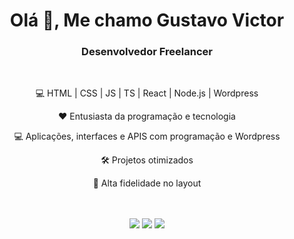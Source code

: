 <h1 align="center">Olá 🖖, Me chamo Gustavo Victor</h1>
<h3 align="center">Desenvolvedor Freelancer</h3>

<br/>
 <!--<p align="center">🎯 My goal is to become a fullstack web developer</p>-->
 <p align="center">💻 HTML | CSS | JS | TS | React | Node.js | Wordpress</p>
 <p align="center">❤️ Entusiasta da programação e tecnologia</p>
 <p align="center">💻 Aplicações, interfaces e APIS com programação e Wordpress</p>
 <p align="center">🛠 Projetos otimizados</p>
 <p align="center">🎨 Alta fidelidade no layout</p>
<br/>

<!--
<div align="center" class="profile-data">
  <a href="https://github.com/Gustavo-Victor">
  <img height="180em" src="https://github-readme-stats.vercel.app/api?username=Gustavo-Victor&show_icons=true&theme=tokyonight&include_all_commits=true&count_private=true"/>
  <img height="180em" src="https://github-readme-stats.vercel.app/api/top-langs/?username=Gustavo-Victor&layout=compact&langs_count=7&theme=tokyonight"/>
</div>
  
 <div align="center" class="languages">
  <br/>
  <img align="center" alt="JavaScript" title="JavaScript" height="30" width="40" src="https://raw.githubusercontent.com/devicons/devicon/master/icons/javascript/javascript-plain.svg" />
  <img align="center" alt="TypeScript" title="TypeScript" height="30" title="TypeScript" width="40" src="https://raw.githubusercontent.com/devicons/devicon/master/icons/typescript/typescript-plain.svg" />
  <img align="center" alt="React" title="React" height="30"  width="40" src="https://raw.githubusercontent.com/devicons/devicon/master/icons/react/react-original.svg" />
  <img align="center" alt="HTML" title="HTML" height="30" width="40" src="https://raw.githubusercontent.com/devicons/devicon/master/icons/html5/html5-original.svg" />
  <img align="center" alt="CSS" title="CSS" height="30" width="40" src="https://raw.githubusercontent.com/devicons/devicon/master/icons/css3/css3-original.svg" />
  <img align="center" alt="Sass" title="Sass" height="30" width="40" src="https://raw.githubusercontent.com/devicons/devicon/master/icons/sass/sass-original.svg" />
  <img align="center" alt="Bootstrap" title="Bootstrap" height="30" width="40" src="https://raw.githubusercontent.com/devicons/devicon/master/icons/bootstrap/bootstrap-original.svg" />  
   <img align="center" alt="PHP" title="PHP" height="30" width="40" src="https://raw.githubusercontent.com/devicons/devicon/master/icons/php/php-original.svg" />  
</div>
-->
  
 <div align="center" class="social-media">
   <br/>
  <!--<a href="https://www.instagram.com/gustav0_vbs/" target="_blank"><img src="https://img.shields.io/badge/-Instagram-%23E4405F?style=for-the-badge&logo=instagram&logoColor=white" target="_blank"></a>-->
 	<!--<a href="https://twitter.com/GustavoVictorBS" target="_blank"><img src="https://img.shields.io/badge/Twitter-9146FF?style=for-the-badge&logo=twitter&logoColor=white" target="_blank"></a>-->
  <a href = "mailto:gustavovbs270@gmail.com" target="_blank"><img src="https://img.shields.io/badge/-Gmail-%4453311?style=for-the-badge&logo=gmail&logoColor=white"></a>
  <a href="https://www.linkedin.com/in/gustavo-victor-575b93206/" target="_blank"><img src="https://img.shields.io/badge/-LinkedIn-%230077B5?style=for-the-badge&logo=linkedin&logoColor=white" target="_blank"></a> 
  <a href="https://gustavo-victor-portfolio.vercel.app/" target="_blank"><img src="https://img.shields.io/badge/-Website-344539?style=for-the-badge&logo=web&logoColor=white"/></a>
 <br/>
</div>


<!--
**maykbrito/maykbrito** is a ✨ _special_ ✨ repository because its `README.md` (this file) appears on your GitHub profile.

Here are some ideas to get you started:

- 🔭 I’m currently working on ...
- 🌱 I’m currently learning ...
- 👯 I’m looking to collaborate on ...
- 🤔 I’m looking for help with ...
- 💬 Ask me about ...
- 📫 How to reach me: ...
- 😄 Pronouns: ...
- ⚡ Fun fact: ...
-->
